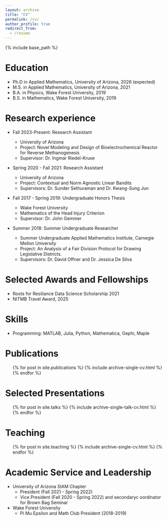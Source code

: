 ```yaml
---
layout: archive
title: "CV"
permalink: /cv/
author_profile: true
redirect_from:
  - /resume
---
```


{% include base_path %}

Education
======
* Ph.D in Applied Mathematics, University of Arizona, 2026 (expected)
* M.S. in Applied Mathematics, University of Arizona, 2021
* B.A. in Physics, Wake Forest University, 2019
* B.S. in Mathematics, Wake Forest University, 2019




Research experience
======
* Fall 2023-Present: Research Assistant
  * University of Arizona
  * Project: Novel Modeling and Design of Bioelectrochemical Reactor for Reverse Methanogenesis
  * Supervisor: Dr. Ingmar Riedel-Kruse

* Spring 2020 - Fall 2021: Research Assistant
  * University of Arizona
  * Project: Contextual and Norm Agnostic Linear Bandits
  * Supervisors: Dr. Sunder Sethuraman and Dr. Kwang-Sung Jun
 
 * Fall 2017 - Spring 2019: Undergraduate Honors Thesis
    * Wake Forest University
    * Mathematics of the Head Injury Criterion
    * Supervisor: Dr. John Gemmer
      
* Summer 2018: Summer Undergraduate Researcher
    * Summer Undergraduate Applied Mathematics Institute, Carnegie Mellon University
    * Project: An Analysis of a Fair Division Protocol for Drawing Legislative Districts.
    * Supervisors: Dr. David Offner and Dr. Jessica De Silva

Selected Awards and Fellowships
========
* Roots for Resiliance Data Science Scholarship 2021
* NITMB Travel Award, 2025
  
Skills
======
* Programming: MATLAB, Julia, Python, Mathematica, Gephi, Maple
  
Publications
======
  <ul>{% for post in site.publications %}
    {% include archive-single-cv.html %}
  {% endfor %}</ul>

  
Selected Presentations
======
  <ul>{% for post in site.talks %}
    {% include archive-single-talk-cv.html %}
  {% endfor %}</ul>
  
Teaching
======
  <ul>{% for post in site.teaching %}
    {% include archive-single-cv.html %}
  {% endfor %}</ul>
  
Academic Service and Leadership
======
* University of Arizona SIAM Chapter 
     * President (Fall 2021 - Spring 2022)
     * Vice President (Fall 2020 - Spring 2022) and secondaryc oordinator for Brown Bag Seminar
* Wake Forest University
     * Pi Mu Epsilon and Math Club President (2018-2019)

